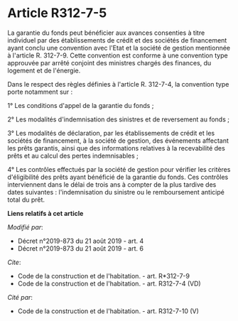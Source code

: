 # Article R312-7-5

La garantie du fonds peut bénéficier aux avances consenties à titre individuel par des établissements de crédit et des
sociétés de financement ayant conclu une convention avec l'Etat et la société de gestion mentionnée à l'article R. 312-7-9.
Cette convention est conforme à une convention type approuvée par arrêté conjoint des ministres chargés des finances, du
logement et de l'énergie.

Dans le respect des règles définies à l'article R. 312-7-4, la convention type porte notamment sur :

1° Les conditions d'appel de la garantie du fonds ;

2° Les modalités d'indemnisation des sinistres et de reversement au fonds ;

3° Les modalités de déclaration, par les établissements de crédit et les sociétés de financement, à la société de gestion,
des événements affectant les prêts garantis, ainsi que des informations relatives à la recevabilité des prêts et au calcul
des pertes indemnisables ;

4° Les contrôles effectués par la société de gestion pour vérifier les critères d'éligibilité des prêts ayant bénéficié de la
garantie du fonds. Ces contrôles interviennent dans le délai de trois ans à compter de la plus tardive des dates suivantes :
l'indemnisation du sinistre ou le remboursement anticipé total du prêt.

**Liens relatifs à cet article**

_Modifié par_:

  - Décret n°2019-873 du 21 août 2019 - art. 4
  - Décret n°2019-873 du 21 août 2019 - art. 6

_Cite_:

  - Code de la construction et de l'habitation. - art. R*312-7-9
  - Code de la construction et de l'habitation. - art. R312-7-4 (VD)

_Cité par_:

  - Code de la construction et de l'habitation. - art. R312-7-10 (V)
